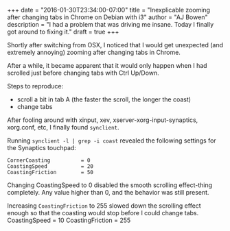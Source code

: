+++
date = "2016-01-30T23:34:00-07:00"
title = "Inexplicable zooming after changing tabs in Chrome on Debian with i3"
author = "AJ Bowen"
description = "I had a problem that was driving me insane. Today I finally got around to fixing it."
draft = true
+++

Shortly after switching from OSX, I noticed that I would get unexpected (and extremely annoying) zooming after changing tabs in Chrome.

After a while, it became apparent that it would only happen when I had scrolled just before changing tabs with Ctrl Up/Down.

Steps to reproduce:

- scroll a bit in tab A (the faster the scroll, the longer the coast)
- change tabs 

After fooling around with xinput, xev, xserver-xorg-input-synaptics, xorg.conf, etc, I finally found `synclient`.

Running `synclient -l | grep -i coast` revealed the following settings for the Synaptics touchpad:


    CornerCoasting          = 0
    CoastingSpeed           = 20
    CoastingFriction        = 50

Changing CoastingSpeed to 0 disabled the smooth scrolling effect-thing completely. Any value higher than 0, and the behavior was still present.

Increasing `CoastingFriction` to 255 slowed down the scrolling effect enough so that the coasting would stop before I could change tabs.
    CoastingSpeed           = 10
    CoastingFriction        = 255
